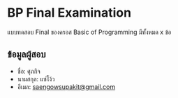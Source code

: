 # BP Final Examination

แบบทดสอบ Final ของครอส Basic of Programming มีทั้งหมด x ข้อ

## ข้อมูลผู้สอบ

- ชื่อ: ศุภกิจ
- นามสกุล: แซ่โง้ว
- อีเมล: saengowsupakit@gmail.com
